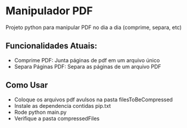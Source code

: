 # Manipulador PDF
Projeto python para manipular PDF no dia a dia (comprime, separa, etc)

## Funcionalidades Atuais:
 - Comprime PDF: Junta páginas de pdf em um arquivo único
 - Separa Páginas PDF: Separa as páginas de um arquivo PDF

## Como Usar
- Coloque os arquivos pdf avulsos na pasta filesToBeCompressed
- Instale as dependencia contidas pip.txt
- Rode python main.py
- Verifique a pasta compressedFiles
